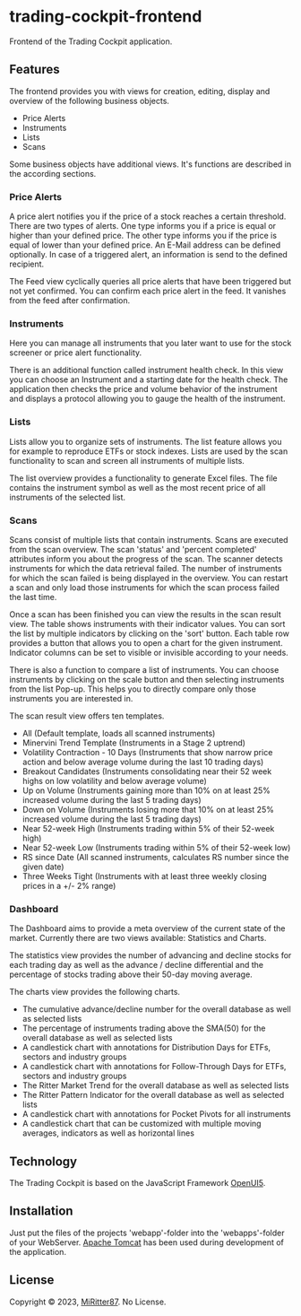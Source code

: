 # trading-cockpit-frontend
Frontend of the Trading Cockpit application.

## Features
The frontend provides you with views for creation, editing, display and overview of the following business objects.

- Price Alerts
- Instruments
- Lists
- Scans

Some business objects have additional views. It's functions are described in the according sections.

### Price Alerts
A price alert notifies you if the price of a stock reaches a certain threshold. There are two types of alerts. One type informs you if a price is equal or higher than your defined price. The other type informs you if the price is equal of lower than your defined price.
An E-Mail address can be defined optionally. In case of a triggered alert, an information is send to the defined recipient.

The Feed view cyclically queries all price alerts that have been triggered but not yet confirmed. You can confirm each price alert in the feed. It vanishes from the feed after confirmation.

### Instruments
Here you can manage all instruments that you later want to use for the stock screener or price alert functionality.

There is an additional function called instrument health check. In this view you can choose an Instrument and a starting date for the health check. 
The application then checks the price and volume behavior of the instrument and displays a protocol allowing you to gauge the health of the instrument.

### Lists
Lists allow you to organize sets of instruments. The list feature allows you for example to reproduce ETFs or stock indexes. Lists are used by the scan functionality to scan and screen all instruments of multiple lists.

The list overview provides a functionality to generate Excel files. The file contains the instrument symbol as well as the most recent price of all instruments of the selected list.

### Scans
Scans consist of multiple lists that contain instruments. Scans are executed from the scan overview. The scan 'status' and 'percent completed' attributes inform you about the progress of the scan. 
The scanner detects instruments for which the data retrieval failed. The number of instruments for which the scan failed is being displayed in the overview.
You can restart a scan and only load those instruments for which the scan process failed the last time.

Once a scan has been finished you can view the results in the scan result view. The table shows instruments with their indicator values. You can sort the list by multiple indicators by clicking on the 'sort' button.
Each table row provides a button that allows you to open a chart for the given instrument. Indicator columns can be set to visible or invisible according to your needs.

There is also a function to compare a list of instruments. You can choose instruments by clicking on the scale button and then selecting instruments from the list Pop-up. This helps you to directly compare only those instruments you are interested in.

The scan result view offers ten templates.

- All (Default template, loads all scanned instruments)
- Minervini Trend Template (Instruments in a Stage 2 uptrend)
- Volatility Contraction - 10 Days (Instruments that show narrow price action and below average volume during the last 10 trading days)
- Breakout Candidates (Instruments consolidating near their 52 week highs on low volatility and below average volume)
- Up on Volume (Instruments gaining more than 10% on at least 25% increased volume during the last 5 trading days)
- Down on Volume (Instruments losing more that 10% on at least 25% increased volume during the last 5 trading days)
- Near 52-week High (Instruments trading within 5% of their 52-week high)
- Near 52-week Low (Instruments trading within 5% of their 52-week low)
- RS since Date (All scanned instruments, calculates RS number since the given date)
- Three Weeks Tight (Instruments with at least three  weekly closing prices in a +/- 2% range)

### Dashboard
The Dashboard aims to provide a meta overview of the current state of the market. Currently there are two views available: Statistics and Charts.

The statistics view provides the number of advancing and decline stocks for each trading day as well as the advance / decline differential and the percentage of stocks trading above their 50-day moving average.

The charts view provides the following charts.

- The cumulative advance/decline number for the overall database as well as selected lists
- The percentage of instruments trading above the SMA(50) for the overall database as well as selected lists
- A candlestick chart with annotations for Distribution Days for ETFs, sectors and industry groups
- A candlestick chart with annotations for Follow-Through Days for ETFs, sectors and industry groups
- The Ritter Market Trend for the overall database as well as selected lists
- The Ritter Pattern Indicator for the overall database as well as selected lists
- A candlestick chart with annotations for Pocket Pivots for all instruments
- A candlestick chart that can be customized with multiple moving averages, indicators as well as horizontal lines

## Technology

The Trading Cockpit is based on the JavaScript Framework [OpenUI5](https://openui5.org/).

## Installation

Just put the files of the projects 'webapp'-folder into the 'webapps'-folder of your WebServer. [Apache Tomcat](https://tomcat.apache.org/) has been used during development of the application.

## License

Copyright © 2023, [MiRitter87](https://github.com/MiRitter87). No License.